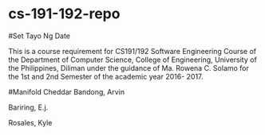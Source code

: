 # cs-191-192-repo
#Set Tayo Ng Date  

This is a course requirement for CS191/192 Software Engineering Course of the Department of  Computer Science, College of Engineering, University of the Philippines, Diliman under the  guidance of Ma. Rowena C. Solamo for the 1st and 2nd Semester of the academic year 2016-  2017.  

#Manifold Cheddar
Bandong, Arvin

Bariring, E.j.

Rosales, Kyle
